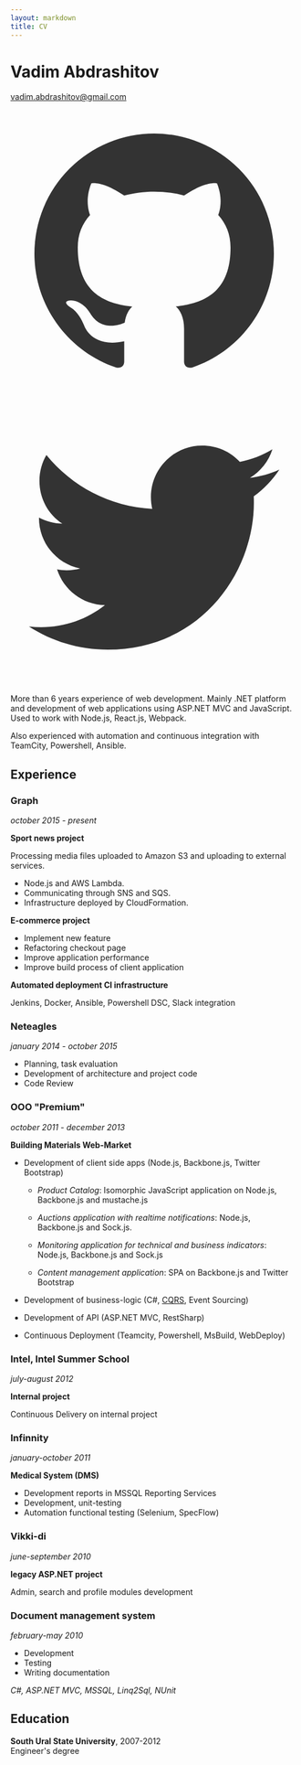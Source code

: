 ```yaml
---
layout: markdown
title: CV
---
```


# Vadim Abdrashitov

[vadim.abdrashitov@gmail.com](mailto:vadim.abdrashitov@gmail.com)

[<svg class="contact__icon" viewBox="0 0 24 24"><path fill="#333" d="M12 2A10 10 0 0 0 2 12c0 4.42 2.87 8.17 6.84 9.5.5.08.66-.23.66-.5v-1.69c-2.77.6-3.36-1.34-3.36-1.34-.46-1.16-1.11-1.47-1.11-1.47-.91-.62.07-.6.07-.6 1 .07 1.53 1.03 1.53 1.03.87 1.52 2.34 1.07 2.91.83.09-.65.35-1.09.63-1.34-2.22-.25-4.55-1.11-4.55-4.92 0-1.11.38-2 1.03-2.71-.1-.25-.45-1.29.1-2.64 0 0 .84-.27 2.75 1.02.79-.22 1.65-.33 2.5-.33.85 0 1.71.11 2.5.33 1.91-1.29 2.75-1.02 2.75-1.02.55 1.35.2 2.39.1 2.64.65.71 1.03 1.6 1.03 2.71 0 3.82-2.34 4.66-4.57 4.91.36.31.69.92.69 1.85V21c0 .27.16.59.67.5C19.14 20.16 22 16.42 22 12A10 10 0 0 0 12 2z"/></svg>](https://github.com/jincod)
[<svg class="contact__icon" viewBox="0 0 24 24"><path fill="#333" d="M22.46 6c-.77.35-1.6.58-2.46.69.88-.53 1.56-1.37 1.88-2.38-.83.5-1.75.85-2.72 1.05C18.37 4.5 17.26 4 16 4c-2.35 0-4.27 1.92-4.27 4.29 0 .34.04.67.11.98C8.28 9.09 5.11 7.38 3 4.79c-.37.63-.58 1.37-.58 2.15 0 1.49.75 2.81 1.91 3.56-.71 0-1.37-.2-1.95-.5v.03c0 2.08 1.48 3.82 3.44 4.21-.36.1-.74.15-1.13.15-.27 0-.54-.03-.8-.08.54 1.69 2.11 2.95 4 2.98-1.46 1.16-3.31 1.84-5.33 1.84-.34 0-.68-.02-1.02-.06C3.44 20.29 5.7 21 8.12 21 16 21 20.33 14.46 20.33 8.79c0-.19 0-.37-.01-.56.84-.6 1.56-1.36 2.14-2.23z"/></svg>](https://twitter.com/jincod)

More than 6 years experience of web development. Mainly .NET platform and development of web applications using ASP.NET MVC and JavaScript. Used to work with Node.js, React.js, Webpack.

Also experienced with automation and continuous integration with TeamCity, Powershell, Ansible.

## Experience

### Graph
*october 2015 - present*

**Sport news project**

Processing media files uploaded to Amazon S3 and uploading to external services.

- Node.js and AWS Lambda.
- Communicating through SNS and SQS.
- Infrastructure deployed by CloudFormation.

**E-commerce project**

- Implement new feature
- Refactoring checkout page
- Improve application performance
- Improve build process of client application

**Automated deployment CI infrastructure**

Jenkins, Docker, Ansible, Powershell DSC, Slack integration

### Neteagles
*january 2014 - october 2015*

- Planning, task evaluation
- Development of architecture and project code
- Code Review

### OOO "Premium"
*october 2011 - december 2013*

**Building Materials Web-Market**

- Development of client side apps (Node.js, Backbone.js, Twitter Bootstrap)

	- *Product Catalog*: Isomorphic JavaScript application on Node.js, Backbone.js and mustache.js

	- *Auctions application with realtime notifications*: Node.js, Backbone.js and Sock.js.

	- *Monitoring application for technical and business indicators*: Node.js, Backbone.js and Sock.js

	- *Content management application*: SPA on Backbone.js and Twitter Bootstrap
- Development of business-logic (C#, [CQRS](https://github.com/jincod/Jincod.CQRS), Event Sourcing)
- Development of API (ASP.NET MVC, RestSharp)
- Continuous Deployment (Teamcity, Powershell, MsBuild, WebDeploy)

### Intel, Intel Summer School
*july-august 2012*

**Internal project**

Continuous Delivery on internal project

### Infinnity
*january-october 2011*

**Medical System (DMS)**

- Development reports in MSSQL Reporting Services
- Development, unit-testing
- Automation functional testing (Selenium, SpecFlow)

### Vikki-di
*june-september 2010*

**legacy ASP.NET project**

Admin, search and profile modules development

### Document management system
*february-may 2010*

- Development
- Testing
- Writing documentation

*C#, ASP.NET MVC, MSSQL, Linq2Sql, NUnit*

## Education

**South Ural State University**, 2007-2012  
Engineer's degree
